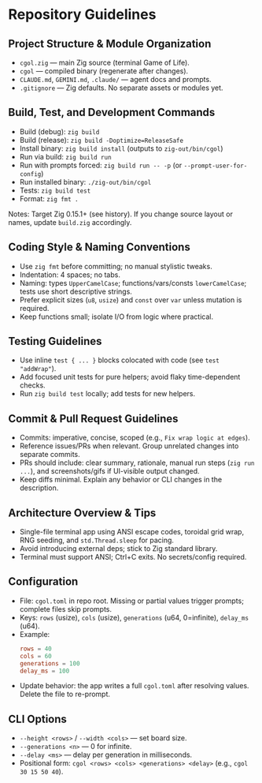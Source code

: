 # Repository Guidelines

## Project Structure & Module Organization
- `cgol.zig` — main Zig source (terminal Game of Life).
- `cgol` — compiled binary (regenerate after changes).
- `CLAUDE.md`, `GEMINI.md`, `.claude/` — agent docs and prompts.
- `.gitignore` — Zig defaults. No separate assets or modules yet.

## Build, Test, and Development Commands
- Build (debug): `zig build`
- Build (release): `zig build -Doptimize=ReleaseSafe`
- Install binary: `zig build install` (outputs to `zig-out/bin/cgol`)
- Run via build: `zig build run`
- Run with prompts forced: `zig build run -- -p` (or `--prompt-user-for-config`)
- Run installed binary: `./zig-out/bin/cgol`
- Tests: `zig build test`
- Format: `zig fmt .`

Notes: Target Zig 0.15.1+ (see history). If you change source layout or names, update `build.zig` accordingly.

## Coding Style & Naming Conventions
- Use `zig fmt` before committing; no manual stylistic tweaks.
- Indentation: 4 spaces; no tabs.
- Naming: types `UpperCamelCase`; functions/vars/consts `lowerCamelCase`; tests use short descriptive strings.
- Prefer explicit sizes (`u8`, `usize`) and `const` over `var` unless mutation is required.
- Keep functions small; isolate I/O from logic where practical.

## Testing Guidelines
- Use inline `test { ... }` blocks colocated with code (see `test "addWrap"`).
- Add focused unit tests for pure helpers; avoid flaky time-dependent checks.
- Run `zig build test` locally; add tests for new helpers.

## Commit & Pull Request Guidelines
- Commits: imperative, concise, scoped (e.g., `Fix wrap logic at edges`).
- Reference issues/PRs when relevant. Group unrelated changes into separate commits.
- PRs should include: clear summary, rationale, manual run steps (`zig run ...`), and screenshots/gifs if UI-visible output changed.
- Keep diffs minimal. Explain any behavior or CLI changes in the description.

## Architecture Overview & Tips
- Single-file terminal app using ANSI escape codes, toroidal grid wrap, RNG seeding, and `std.Thread.sleep` for pacing.
- Avoid introducing external deps; stick to Zig standard library.
- Terminal must support ANSI; Ctrl+C exits. No secrets/config required.

## Configuration
- File: `cgol.toml` in repo root. Missing or partial values trigger prompts; complete files skip prompts.
- Keys: `rows` (usize), `cols` (usize), `generations` (u64, 0=infinite), `delay_ms` (u64).
- Example:
  ```toml
  rows = 40
  cols = 60
  generations = 100
  delay_ms = 100
  ```
- Update behavior: the app writes a full `cgol.toml` after resolving values. Delete the file to re-prompt.

## CLI Options
- `--height <rows>` / `--width <cols>` — set board size.
- `--generations <n>` — 0 for infinite.
- `--delay <ms>` — delay per generation in milliseconds.
- Positional form: `cgol <rows> <cols> <generations> <delay>` (e.g., `cgol 30 15 50 40`).
